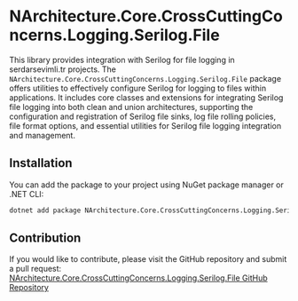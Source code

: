 # NArchitecture.Core.CrossCuttingConcerns.Logging.Serilog.File

This library provides integration with Serilog for file logging in serdarsevimli.tr projects. The `NArchitecture.Core.CrossCuttingConcerns.Logging.Serilog.File` package offers utilities to effectively configure Serilog for logging to files within applications. It includes core classes and extensions for integrating Serilog file logging into both clean and union architectures, supporting the configuration and registration of Serilog file sinks, log file rolling policies, file format options, and essential utilities for Serilog file logging integration and management.

## Installation

You can add the package to your project using NuGet package manager or .NET CLI:

```bash
dotnet add package NArchitecture.Core.CrossCuttingConcerns.Logging.Serilog.File
```

## Contribution

If you would like to contribute, please visit the GitHub repository and submit a pull request: [NArchitecture.Core.CrossCuttingConcerns.Logging.Serilog.File GitHub Repository](https://github.com/srdrsvml1986/NArchitectureTemplate)
